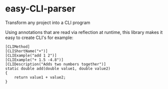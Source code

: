 # easy-CLI-parser
Transform any project into a CLI program

Using annotations that are read via reflection at runtime, this library makes it easy to create CLI's
for example:
```
[CLIMethod]
[CLIShortName("+")]
[CLIExample("add 1 2")]
[CLIExample("+ 1.5 -4.8")]
[CLIDescription("Adds two numbers together")]
static double add(double value1, double value2)
{
    return value1 + value2;
}
```
